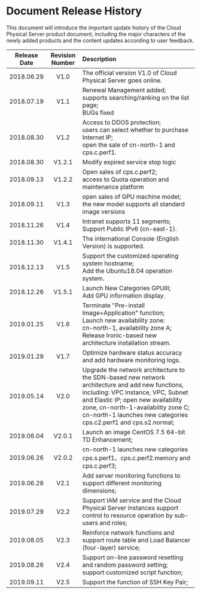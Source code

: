 # Document Release History

This document will introduce the important update history of the Cloud Physical Server product document, including the major characters of the newly added products and the content updates according to user feedback.

|**Release Date**|**Revision Number**|**Description**|
|:--:|:--:|:--|
|2018.06.29|V1.0|The official version V1.0 of Cloud Physical Server goes online.|
|2018.07.19|V1.1|Renewal Management added;<br/>supports searching/ranking on the list page;<br/>BUGs fixed|
|2018.08.30|V1.2|Access to DDOS protection;<br/>users can select whether to purchase Internet IP;<br/>open the sale of cn-north-1 and cps.c.perf1. |
|2018.08.30|V1.2.1|Modify expired service stop logic|
|2018.09.13|V1.2.2|Open sales of cps.c.perf2; <br/>access to Quota operation and maintenance platform|
|2018.09.11|V1.3|open sales of GPU machine model;<br/>the new model supports all standard image versions|
|2018.11.26|V1.4|Intranet supports 11 segments; <br/>Support Public IPv6 (cn-east-1).|
|2018.11.30|V1.4.1|The international Console (English Version) is supported.|
|2018.12.13|V1.5|Support the customized operating system hostname; <br/>Add the Ubuntu18.04 operation system.|
|2018.12.26|V1.5.1|Launch New Categories GPUⅢ; <br/>Add GPU information display.|
|2019.01.25|V1.6|Terminate "Pre-install Image+Application" function; <br/>Launch new availability zone: <br/>cn-north-1, availability zone A; <br/>Release Ironic-based new architecture installation stream.|
|2019.01.29|V1.7|Optimize hardware status accuracy and add hardware monitoring logs.|
|2019.05.14|V2.0|Upgrade the network architecture to the SDN-based new network architecture and add new functions, including: VPC Instance, VPC, Subnet and Elastic IP; open new availability zone, cn-north-1-availability zone C; cn-north-1 launches new categories cps.c2.perf1 and cps.s2.normal;<br/>|
|2019.06.04|V2.0.1|Launch an image CentOS 7.5 64-bit TD Enhancement;<br/>|
|2019.06.26|V2.0.2|cn-north-1 launches new categories cps.s.perf1、cps.c.perf2.memory and cps.c.perf3;<br/>|
|2019.06.28|V2.1|Add server monitoring functions to support different monitoring dimensions;<br/>|
|2019.07.29|V2.2|Support IAM service and the Cloud Physical Server instances support control to resource operation by sub-users and roles;<br/>|
|2019.08.05|V2.3|Reinforce network functions and support route table and Load Balancer (four-layer) service;<br/>|
|2019.08.26|V2.4|Support on-line password resetting and random password setting;<br/>support customized script function;|
|2019.09.11|V2.5|Support the function of SSH Key Pair;|



